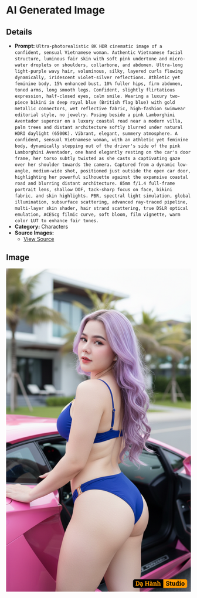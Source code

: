 # AI Generated Image

## Details
- **Prompt:** `Ultra-photorealistic 8K HDR cinematic image of a confident, sensual Vietnamese woman. Authentic Vietnamese facial structure, luminous fair skin with soft pink undertone and micro-water droplets on shoulders, collarbone, and abdomen. Ultra-long light-purple wavy hair, voluminous, silky, layered curls flowing dynamically, iridescent violet-silver reflections. Athletic yet feminine body, 15% enhanced bust, 10% fuller hips, firm abdomen, toned arms, long smooth legs. Confident, slightly flirtatious expression, half-closed eyes, calm smile. Wearing a luxury two-piece bikini in deep royal blue (British flag blue) with gold metallic connectors, wet reflective fabric, high-fashion swimwear editorial style, no jewelry. Posing beside a pink Lamborghini Aventador supercar on a luxury coastal road near a modern villa, palm trees and distant architecture softly blurred under natural HDRI daylight (6500K). Vibrant, elegant, summery atmosphere. A confident, sensual Vietnamese woman, with an athletic yet feminine body, dynamically stepping out of the driver's side of the pink Lamborghini Aventador, one hand elegantly resting on the car's door frame, her torso subtly twisted as she casts a captivating gaze over her shoulder towards the camera. Captured from a dynamic low-angle, medium-wide shot, positioned just outside the open car door, highlighting her powerful silhouette against the expansive coastal road and blurring distant architecture. 85mm f/1.4 full-frame portrait lens, shallow DOF, tack-sharp focus on face, bikini fabric, and skin highlights. PBR, spectral light simulation, global illumination, subsurface scattering, advanced ray-traced pipeline, multi-layer skin shader, hair strand scattering, true DSLR optical emulation, ACEScg filmic curve, soft bloom, film vignette, warm color LUT to enhance fair tones.`
- **Category:** Characters
- **Source Images:**
  - [View Source](https://raw.githubusercontent.com/lenzcomvth/Somethings/main/Models/Female/Female.png)

## Image
![AI Generated Image](./image-2025-10-24T20-37-33-553Z-5byx0.png)